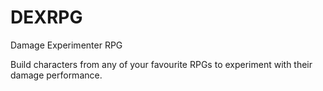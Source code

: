 # DEXRPG
Damage Experimenter RPG

Build characters from any of your favourite RPGs to experiment with their damage performance.
